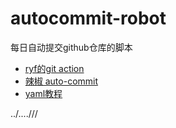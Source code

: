 # autocommit-robot

每日自动提交github仓库的脚本

* [ryf的git action](https://www.ruanyifeng.com/blog/2019/09/getting-started-with-github-actions.html)
* [辣椒 auto-commit](https://juejin.cn/post/7253673249159200825)
* [yaml教程](https://www.ruanyifeng.com/blog/2016/07/yaml.html)

../..\..///